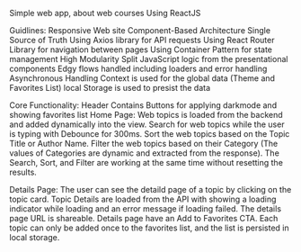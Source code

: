Simple web app, about web courses Using ReactJS

Guidlines: 
Responsive Web site
Component-Based Architecture
Single Source of Truth
Using Axios library for API requests
Using React Router Library for navigation between pages
Using Container Pattern for state management
High Modularity
Split JavaScript logic from the presentational components
Edgy flows handled including loaders and error handling
Asynchronous Handling
Context is used for the global data (Theme and Favorites List)
local Storage is used to presist the data

Core Functionality:
Header Contains Buttons for applying darkmode and showing favorites list
Home Page:
Web topics is loaded from the backend and added dynamically into the view.
Search for web topics while the user is typing with Debounce for 300ms.
Sort the web topics based on the Topic Title or Author Name.
Filter the web topics based on their Category (The values of Categories are dynamic and extracted from the response).
The Search, Sort, and Filter are working at the same time without resetting the results.

Details Page:
The user can see the detaild page of a topic by clicking on the topic card.
Topic Details are loaded from the API with showing a loading indicator while loading and an error message if loading failed.
The details page URL is shareable.
Details page have an Add to Favorites CTA.
Each topic can only be added once to the favorites list, and the list is persisted in local storage.




